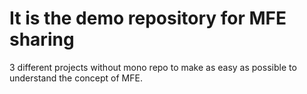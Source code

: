 # It is the demo repository for MFE sharing

3 different projects without mono repo to make as easy as possible to understand the concept of MFE.
